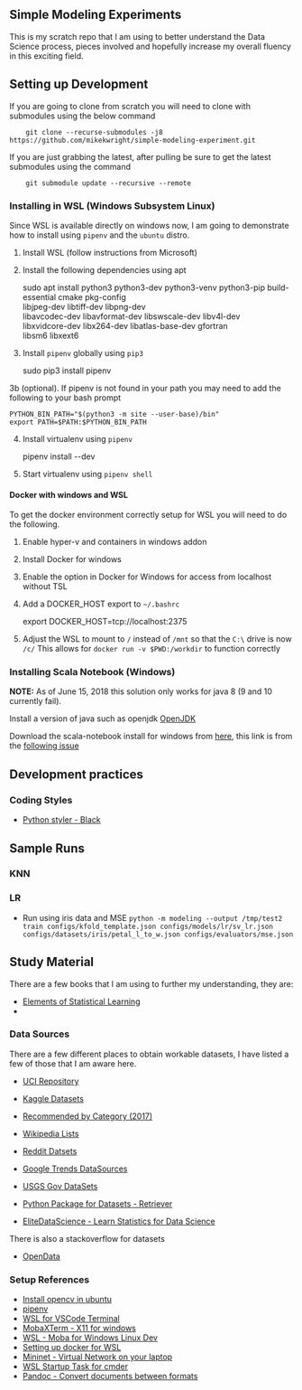 ## Simple Modeling Experiments

This is my scratch repo that I am using to better understand the Data Science process, pieces involved and
hopefully increase my overall fluency in this exciting field.  

## Setting up Development

If you are going to clone from scratch you will need to clone with submodules using the below command   

        git clone --recurse-submodules -j8 https://github.com/mikekwright/simple-modeling-experiment.git 

If you are just grabbing the latest, after pulling be sure to get the latest submodules using the command   

        git submodule update --recursive --remote
        
### Installing in WSL (Windows Subsystem Linux)

Since WSL is available directly on windows now, I am going to demonstrate how to install using `pipenv` and
the `ubuntu` distro.  

1. Install WSL (follow instructions from Microsoft)
2. Install the following dependencies using apt

    sudo apt install python3 python3-dev python3-venv python3-pip build-essential cmake pkg-config \
        libjpeg-dev libtiff-dev libpng-dev \
        libavcodec-dev libavformat-dev libswscale-dev libv4l-dev \
        libxvidcore-dev libx264-dev libatlas-base-dev gfortran \
        libsm6 libxext6
        
3. Install `pipenv` globally using `pip3`

    sudo pip3 install pipenv
    
3b (optional). If pipenv is not found in your path you may need to add the following to your bash prompt

    PYTHON_BIN_PATH="$(python3 -m site --user-base)/bin"
    export PATH=$PATH:$PYTHON_BIN_PATH

4. Install virtualenv using `pipenv`

    pipenv install --dev
    
5. Start virtualenv using `pipenv shell`

#### Docker with windows and WSL

To get the docker environment correctly setup for WSL you will need to do the following. 

1. Enable hyper-v and containers in windows addon
2. Install Docker for windows
3. Enable the option in Docker for Windows for access from localhost without TSL
4. Add a DOCKER_HOST export to `~/.bashrc`

    export DOCKER_HOST=tcp://localhost:2375
    
5. Adjust the WSL to mount to `/` instead of `/mnt` so that the `C:\` drive is now `/c/`
    This allows for `docker run -v $PWD:/workdir` to function correctly

### Installing Scala Notebook (Windows)

**NOTE:** As of June 15, 2018 this solution only works for java 8 (9 and 10 currently fail).  

Install a version of java such as openjdk [OpenJDK](https://github.com/ojdkbuild/ojdkbuild)   

Download the scala-notebook install for windows from [here](https://github.com/rvilla87/Big-Data/raw/master/other/jupyter-Scala_2.11.11_kernel_Windows.zip), this
link is from the [following issue](https://github.com/jupyter-scala/jupyter-scala/issues/1)   

## Development practices

### Coding Styles

* [Python styler - Black](https://github.com/ambv/black) 


## Sample Runs

### KNN

### LR

- Run using iris data and MSE
`python -m modeling --output /tmp/test2 train configs/kfold_template.json configs/models/lr/sv_lr.json configs/datasets/iris/petal_l_to_w.json configs/evaluators/mse.json`

## Study Material

There are a few books that I am using to further my understanding, they are:

* [Elements of Statistical Learning](https://web.stanford.edu/~hastie/Papers/ESLII.pdf)  
*

### Data Sources

There are a few different places to obtain workable datasets, I have listed a few of those that I am aware
here.  

* [UCI Repository](https://archive.ics.uci.edu/ml/datasets.html)
* [Kaggle Datasets](https://www.kaggle.com/datasets)
* [Recommended by Category (2017)](https://elitedatascience.com/datasets)
* [Wikipedia Lists](https://en.wikipedia.org/wiki/List_of_datasets_for_machine_learning_research)   
* [Reddit Datsets](https://www.reddit.com/r/datasets)
* [Google Trends DataSources](http://googletrends.github.io/data/)  
* [USGS Gov DataSets](https://www.usgs.gov/products/data-and-tools/overview)  
* [Python Package for Datasets - Retriever](https://github.com/weecology/retriever) 

* [EliteDataScience - Learn Statistics for Data Science](https://elitedatascience.com/learn-statistics-for-data-science)

There is also a stackoverflow for datasets

* [OpenData](https://opendata.stackexchange.com/)  


### Setup References

* [Install opencv in ubuntu](https://www.pyimagesearch.com/2015/07/20/install-opencv-3-0-and-python-3-4-on-ubuntu/)
* [pipenv](https://docs.pipenv.org/basics/#example-pipfile-p)
* [WSL for VSCode Terminal](https://stackoverflow.com/questions/44450218/how-do-i-use-bash-on-ubuntu-on-windows-wsl-for-my-vs-code-terminal)
* [MobaXTerm - X11 for windows](https://mobaxterm.mobatek.net/)
* [WSL - Moba for Windows Linux Dev](https://nickjanetakis.com/blog/using-wsl-and-mobaxterm-to-create-a-linux-dev-environment-on-windows)
* [Setting up docker for WSL](https://nickjanetakis.com/blog/setting-up-docker-for-windows-and-wsl-to-work-flawlessly)
* [Mininet - Virtual Network on your laptop](http://mininet.org/)
* [WSL Startup Task for cmder](https://i1.wp.com/gingter.org/wp-content/uploads/2016/11/Bash-in-Cmder.png?ssl=1)
* [Pandoc - Convert documents between formats](https://pandoc.org/installing.html)

